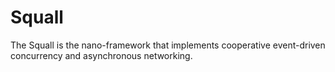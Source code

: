 Squall
======

The Squall is the nano-framework that implements cooperative event-driven
concurrency and asynchronous networking.
